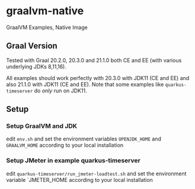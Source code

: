 # graalvm-native
GraalVM Examples, Native Image

## Graal Version
Tested with Graal 20.2.0, 20.3.0 and 21.1.0 both CE and EE (with various underlying JDKs 8,11,16). 

All examples should work perfectly with 20.3.0 with JDK11 (CE and EE) and also 21.1.0 with JDK11 (CE and EE). Note that some examples like `quarkus-timeserver` do _only_ run on JDK11.

## Setup
### Setup GraalVM and JDK
edit `env.sh` and set the environment variables `OPENJDK_HOME` and `GRAALVM_HOME` according to your local installation

### Setup JMeter in example quarkus-timeserver
edit `quarkus-timeserver/run_jmeter-loadtest.sh` and set the environment variable `JMETER_HOME according to your local installation
